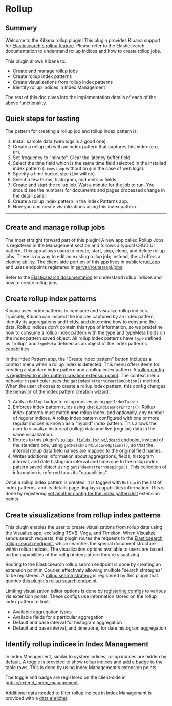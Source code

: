 # Rollup

## Summary

Welcome to the Kibana rollup plugin! This plugin provides Kibana support for [Elasticsearch's rollup feature](https://www.elastic.co/guide/en/elasticsearch/reference/current/xpack-rollup.html). Please refer to the Elasticsearch documentation to understand rollup indices and how to create rollup jobs.

This plugin allows Kibana to:

* Create and manage rollup jobs
* Create rollup index patterns
* Create visualizations from rollup index patterns
* Identify rollup indices in Index Management

The rest of this doc dives into the implementation details of each of the above functionality.

## Quick steps for testing

The pattern for creating a rollup job and rollup index pattern is:

1. Install sample data (web logs is a good one).
2. Create a rollup job with an index pattern that captures this index (e.g. `k*`).
3. Set frequency to "minute". Clear the latency buffer field.
4. Select the time field which is the same time field selected in the installed index pattern (`timestamp` without an `@` in the case of web logs).
5. Specify a time bucket size (`10m` will do).
6. Select a few terms, histogram, and metrics fields.
7. Create and start the rollup job. Wait a minute for the job to run. You should see the numbers for documents and pages processed change in the detail panel.
8. Create a rollup index pattern in the Index Patterns app.
9. Now you can create visualizations using this index pattern.

---

## Create and manage rollup jobs

The most straight forward part of this plugin! A new app called Rollup Jobs is registered in the Management section and follows a typical CRUD UI pattern. This app allows users to create, start, stop, clone, and delete rollup jobs. There is no way to edit an existing rollup job; instead, the UI offers a cloning ability. The client-side portion of this app lives in [public/crud_app](public/crud_app) and uses endpoints registered in [server/routes/api/jobs](server/routes/api/jobs).

Refer to the [Elasticsearch documentation](https://www.elastic.co/guide/en/elasticsearch/reference/current/rollup-getting-started.html) to understand rollup indices and how to create rollup jobs.

## Create rollup index patterns

Kibana uses index patterns to consume and visualize rollup indices. Typically, Kibana can inspect the indices captured by an index pattern, identify its aggregations and fields, and determine how to consume the data. Rollup indices don't contain this type of information, so we predefine how to consume a rollup index pattern with the type and typeMeta fields on the index pattern saved object. All rollup index patterns have `type` defined as "rollup" and `typeMeta` defined as an object of the index pattern's capabilities.

In the Index Pattern app, the "Create index pattern" button includes a context menu when a rollup index is detected. This menu offers items for creating a standard index pattern and a rollup index pattern. A [rollup config is registered to index pattern creation extension point](public/index_pattern_creation/rollup_index_pattern_creation_config.js). The context menu behavior in particular uses the `getIndexPatternCreationOption()` method.  When the user chooses to create a rollup index pattern, this config changes the behavior of the index pattern creation wizard:

1. Adds a `Rollup` badge to rollup indices using `getIndexTags()`.
2. Enforces index pattern rules using `checkIndicesForErrors()`. Rollup index patterns must match **one** rollup index, and optionally, any number of regular indices. A rollup index pattern configured with one or more regular indices is known as a "hybrid" index pattern.  This allows the user to visualize historical (rollup) data and live (regular) data in the same visualization.
3. Routes to this plugin's [rollup `_fields_for_wildcard` endpoint](server/routes/api/index_patterns/register_fields_for_wildcard_route.ts), instead of the standard one, using `getFetchForWildcardOptions()`, so that the internal rollup data field names are mapped to the original field names.
4. Writes additional information about aggregations, fields, histogram interval, and date histogram interval and timezone to the rollup index pattern saved object using `getIndexPatternMappings()`. This collection of information is referred to as its "capabilities".

Once a rollup index pattern is created, it is tagged with `Rollup` in the list of index patterns, and its details page displays capabilities information. This is done by registering [yet another config for the index pattern list](public/index_pattern_list/rollup_index_pattern_list_config.js) extension points.

## Create visualizations from rollup index patterns

This plugin enables the user to create visualizations from rollup data using the Visualize app, excluding TSVB, Vega, and Timelion. When Visualize sends search requests, this plugin routes the requests to the [Elasticsearch rollup search endpoint](https://www.elastic.co/guide/en/elasticsearch/reference/current/rollup-search.html), which searches the special document structure within rollup indices. The visualization options available to users are based on the capabilities of the rollup index pattern they're visualizing.

Routing to the Elasticsearch rollup search endpoint is done by creating an extension point in Courier, effectively allowing multiple "search strategies" to be registered. A [rollup search strategy](public/search/register.js) is registered by this plugin that queries [this plugin's rollup search endpoint](server/routes/api/search.js).

Limiting visualization editor options is done by [registering configs](public/visualize/index.js) to various vis extension points. These configs use information stored on the rollup index pattern to limit:
* Available aggregation types
* Available fields for a particular aggregation
* Default and base interval for histogram aggregation
* Default and base interval, and time zone, for date histogram aggregation

## Identify rollup indices in Index Management

In Index Management, similar to system indices, rollup indices are hidden by default. A toggle is provided to show rollup indices and add a badge to the table rows. This is done by using Index Management's extension points.

The toggle and badge are registered on the client-side in [public/extend_index_management](public/extend_index_management).

Additional data needed to filter rollup indices in Index Management is provided with a [data enricher](rollup_data_enricher.ts).